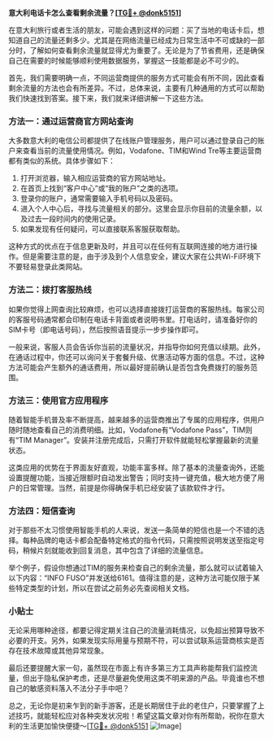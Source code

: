 **意大利电话卡怎么查看剩余流量？[[TG💪+ @donk5151](https://t.me/s/donk5151)]**

在意大利旅行或者生活的朋友，可能会遇到这样的问题：买了当地的电话卡后，想知道自己的流量还剩多少。尤其是在网络流量已经成为日常生活中不可或缺的一部分时，了解如何查看剩余流量就显得尤为重要了。无论是为了节省费用，还是确保自己在需要的时候能够顺利使用数据服务，掌握这一技能都是必不可少的。

首先，我们需要明确一点，不同运营商提供的服务方式可能会有所不同，因此查看剩余流量的方法也会有所差异。不过，总体来说，主要有几种通用的方式可以帮助我们快速找到答案。接下来，我们就来详细讲解一下这些方法。

### 方法一：通过运营商官方网站查询

大多数意大利的电信公司都提供了在线账户管理服务，用户可以通过登录自己的账户来查看当前的流量使用情况。例如，Vodafone、TIM和Wind Tre等主要运营商都有类似的系统。具体步骤如下：

1. 打开浏览器，输入相应运营商的官方网站地址。
2. 在首页上找到“客户中心”或“我的账户”之类的选项。
3. 登录你的账户，通常需要输入手机号码以及密码。
4. 进入个人中心后，寻找与流量相关的部分。这里会显示你目前的流量余额，以及过去一段时间内的使用记录。
5. 如果发现有任何疑问，可以直接联系客服获取帮助。

这种方式的优点在于信息更新及时，并且可以在任何有互联网连接的地方进行操作。但是需要注意的是，由于涉及到个人信息安全，建议大家在公共Wi-Fi环境下不要轻易登录此类网站。

### 方法二：拨打客服热线

如果你觉得上网查询比较麻烦，也可以选择直接拨打运营商的客服热线。每家公司的客服号码通常都会印制在电话卡背面或者说明书里。打电话时，请准备好你的SIM卡号（即电话号码），然后按照语音提示一步步操作即可。

一般来说，客服人员会告诉你当前的流量状况，并指导你如何充值以续期。此外，在通话过程中，你还可以询问关于套餐升级、优惠活动等方面的信息。不过，这种方法可能会产生额外的通话费用，所以最好提前确认是否包含免费拨打的服务范围。

### 方法三：使用官方应用程序

随着智能手机普及率不断提高，越来越多的运营商推出了专属的应用程序，供用户随时随地查看自己的消费明细。比如，Vodafone有“Vodafone Pass”，TIM则有“TIM Manager”。安装并注册完成后，只需打开软件就能轻松掌握最新的流量状态。

这类应用的优势在于界面友好直观，功能丰富多样。除了基本的流量查询外，还能设置提醒功能，当接近限额时自动发出警告；同时支持一键充值，极大地方便了用户的日常管理。当然，前提是你得确保手机已经安装了该款软件才行。

### 方法四：短信查询

对于那些不太习惯使用智能手机的人来说，发送一条简单的短信也是一个不错的选择。每种品牌的电话卡都会配备特定格式的指令代码，只需按照说明发送至指定号码，稍候片刻就能收到回复消息，其中包含了详细的流量信息。

举个例子，假设你想通过TIM的服务来检查自己的剩余流量，那么就可以试着输入以下内容：“INFO FUSO”并发送给6161。值得注意的是，这种方法可能仅限于某些特定类型的计划，所以在尝试之前务必先查阅相关文档。

### 小贴士

无论采用哪种途径，都要记得定期关注自己的流量消耗情况，以免超出预算导致不必要的开支。另外，如果发现实际用量与预期不符，可以尝试联系运营商核实是否存在技术故障或其他异常现象。

最后还要提醒大家一句，虽然现在市面上有许多第三方工具声称能帮我们监控流量，但出于隐私保护考虑，还是尽量避免使用这类不明来源的产品。毕竟谁也不想自己的敏感资料落入不法分子手中吧？

总之，无论你是初来乍到的新手游客，还是长期居住于此的老住户，只要掌握了上述技巧，就能轻松应对各种突发状况啦！希望这篇文章对你有所帮助，祝你在意大利的生活更加愉快便捷～[[TG💪+ @donk5151](https://t.me/s/donk5151) ![Image](https://i.postimg.cc/rwNCRYN7/Snipaste-2025-04-30-17-27-05.png)]